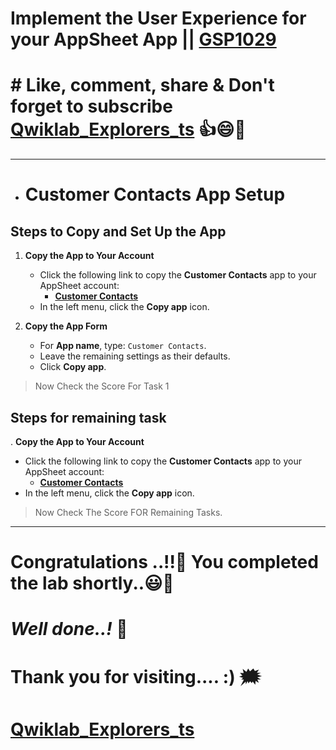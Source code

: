 # Implement the User Experience for your AppSheet App || [GSP1029](https://www.cloudskillsboost.google/focuses/32749?parent=catalog)

# # Like, comment, share & Don't forget to subscribe [Qwiklab_Explorers_ts](https://youtube.com/@titashshil?si=RgamNu1dc9jVIbJN) 👍😄🤝

---

- #  Customer Contacts App Setup

## Steps to Copy and Set Up the App

1. **Copy the App to Your Account**
   - Click the following link to copy the **Customer Contacts** app to your AppSheet account:
     - [**Customer Contacts**](https://www.appsheet.com/Template/AppDef?appName=Lab2-CustomerContacts-3856613)
   - In the left menu, click the **Copy app** icon.

2. **Copy the App Form**
   - For **App name**, type: ```Customer Contacts```.
   - Leave the remaining settings as their defaults.
   - Click **Copy app**.


> Now Check the Score For Task 1

## Steps for remaining task 

. **Copy the App to Your Account**
   - Click the following link to copy the **Customer Contacts** app to your AppSheet account:
     - [**Customer Contacts**](https://www.appsheet.com/Template/AppDef?appName=CustomerContacts-939262569&utm_source=share_app_link)
   - In the left menu, click the **Copy app** icon.

> Now Check The Score FOR Remaining Tasks.

---

# Congratulations ..!!🎉  You completed the lab shortly..😃💯

# *Well done..!* 👏

# Thank you for visiting.... :) 🗯️

# [Qwiklab_Explorers_ts](https://youtube.com/@titashshil?si=RgamNu1dc9jVIbJN)
